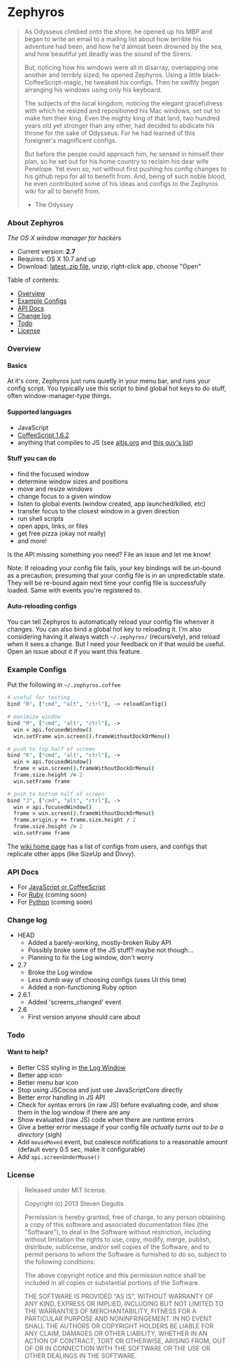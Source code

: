 # Zephyros

> As Odysseus climbed onto the shore, he opened up his MBP and began to write an email to a mailing list about how terrible his adventure had been, and how he'd almost been drowned by the sea, and how beautiful yet deadly was the sound of the Sirens.
>
> But, noticing how his windows were all in disarray, overlapping one another and terribly sized, he opened Zephyros. Using a little black-CoffeeScript-magic, he tweaked his configs. Then he swiftly began arranging his windows using only his keyboard.
>
> The subjects of the local kingdom, noticing the elegant gracefulness with which he resized and repositioned his Mac windows, set out to make him their king. Even the mighty king of that land, two hundred years old yet stronger than any other, had decided to abdicate his throne for the sake of Odysseus. For he had learned of this foreigner's magnificent configs.
>
> But before the people could approach him, he sensed in himself their plan, so he set out for his home country to reclaim his dear wife Penelope. Yet even so, not without first pushing his config changes to his github repo for all to benefit from. And, being of such noble blood, he even contributed some of his ideas and configs to the Zephyros wiki for all to benefit from.
> - The Odyssey

### About Zephyros

*The OS X window manager for hackers*

* Current version: **2.7**
* Requires: OS X 10.7 and up
* Download: [latest .zip file](https://raw.github.com/sdegutis/zephyros/master/Builds/Zephyros-LATEST.app.tar.gz), unzip, right-click app, choose "Open"

Table of contents:

* [Overview](#overview)
* [Example Configs](#example-configs)
* [API Docs](#api-docs)
* [Change log](#change-log)
* [Todo](#todo)
* [License](#license)

### Overview

#### Basics

At it's core, Zephyros just runs quietly in your menu bar, and runs your config script. You typically use this script to bind global hot keys to do stuff, often window-manager-type things.

#### Supported languages

- JavaScript
- [CoffeeScript 1.6.2](http://coffeescript.org/)
- anything that compiles to JS (see [altjs.org](http://altjs.org/) and [this guy's list](https://github.com/jashkenas/coffee-script/wiki/List-of-languages-that-compile-to-JS))

#### Stuff you can do

- find the focused window
- determine window sizes and positions
- move and resize windows
- change focus to a given window
- listen to global events (window created, app launched/killed, etc)
- transfer focus to the closest window in a given direction
- run shell scripts
- open apps, links, or files
- get free pizza (okay not really)
- and more!

Is the API missing something you need? File an issue and let me know!

Note: If reloading your config file fails, your key bindings will be un-bound as a precaution, presuming that your config file is in an unpredictable state. They will be re-bound again next time your config file is successfully loaded. Same with events you're registered to.

#### Auto-reloading configs

You can tell Zephyros to automatically reload your config file whenver it changes. You can also bind a global hot key to reloading it. I'm also considering having it always watch `~/.zephyros/` (recursively), and reload when it sees a change. But I need your feedback on if that would be useful. Open an issue about it if you want this feature.

### Example Configs

Put the following in `~/.zephyros.coffee`

```coffeescript
# useful for testing
bind "R", ["cmd", "alt", "ctrl"], -> reloadConfig()

# maximize window
bind "M", ["cmd", "alt", "ctrl"], ->
  win = api.focusedWindow()
  win.setFrame win.screen().frameWithoutDockOrMenu()

# push to top half of screen
bind "K", ["cmd", "alt", "ctrl"], ->
  win = api.focusedWindow()
  frame = win.screen().frameWithoutDockOrMenu()
  frame.size.height /= 2
  win.setFrame frame

# push to bottom half of screen
bind "J", ["cmd", "alt", "ctrl"], ->
  win = api.focusedWindow()
  frame = win.screen().frameWithoutDockOrMenu()
  frame.origin.y += frame.size.height / 2
  frame.size.height /= 2
  win.setFrame frame
```

The [wiki home page](https://github.com/sdegutis/zephyros/wiki) has a list of configs from users, and configs that replicate other apps (like SizeUp and Divvy).

### API Docs

- For [JavaScript or CoffeeScript](Docs/JS_API.md)
- For [Ruby](Docs/RUBY_API.md) (coming soon)
- For [Python](Docs/PYTHON_API.md) (coming soon)

### Change log

- HEAD
  - Added a barely-working, mostly-broken Ruby API
  - Possibly broke some of the JS stuff? maybe not though...
  - Planning to fix the Log window, don't worry
- 2.7
  - Broke the Log window
  - Less dumb way of choosing configs (uses UI this time)
  - Added a non-functioning Ruby option
- 2.6.1
  - Added 'screens_changed' event
- 2.6
  - First version anyone should care about

### Todo

#### Want to help?

* Better CSS styling in [the Log Window](Zephyros/logwindow.html)
* Better app icon
* Better menu bar icon
* Stop using JSCocoa and just use JavaScriptCore directly
* Better error handling in JS API
* Check for syntax errors (in raw JS) before evaluating code, and show them in the log window if there are any
* Show evaluated (raw JS) code when there are runtime errors
* Give a better error message if your config file *actually turns out to be a directory* (sigh)
* Add `mouseMoved` event, but coalesce notifications to a reasonable amount (default every 0.5 sec, make it configurable)
* Add `api.screenUnderMouse()`

### License

> Released under MIT license.
>
> Copyright (c) 2013 Steven Degutis
>
> Permission is hereby granted, free of charge, to any person obtaining a copy
> of this software and associated documentation files (the "Software"), to deal
> in the Software without restriction, including without limitation the rights
> to use, copy, modify, merge, publish, distribute, sublicense, and/or sell
> copies of the Software, and to permit persons to whom the Software is
> furnished to do so, subject to the following conditions:
>
> The above copyright notice and this permission notice shall be included in
> all copies or substantial portions of the Software.
>
> THE SOFTWARE IS PROVIDED "AS IS", WITHOUT WARRANTY OF ANY KIND, EXPRESS OR
> IMPLIED, INCLUDING BUT NOT LIMITED TO THE WARRANTIES OF MERCHANTABILITY,
> FITNESS FOR A PARTICULAR PURPOSE AND NONINFRINGEMENT. IN NO EVENT SHALL THE
> AUTHORS OR COPYRIGHT HOLDERS BE LIABLE FOR ANY CLAIM, DAMAGES OR OTHER
> LIABILITY, WHETHER IN AN ACTION OF CONTRACT, TORT OR OTHERWISE, ARISING FROM,
> OUT OF OR IN CONNECTION WITH THE SOFTWARE OR THE USE OR OTHER DEALINGS IN
> THE SOFTWARE.
